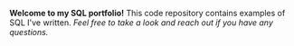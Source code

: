**Welcome to my SQL portfolio!** 
This code repository contains examples of SQL I've written. 
_Feel free to take a look and reach out if you have any questions._
